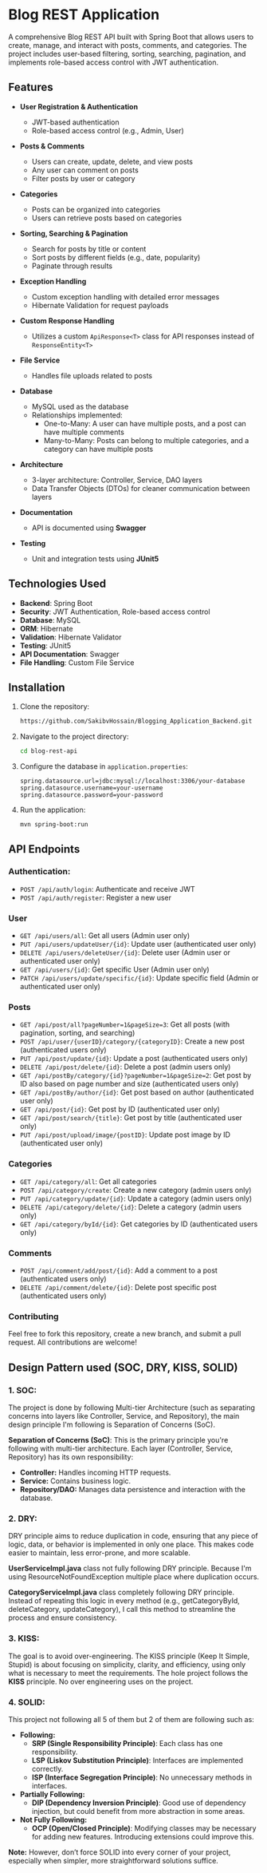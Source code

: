 # Blog REST Application

A comprehensive Blog REST API built with Spring Boot that allows users to create, manage, and interact with posts, comments, and categories. The project includes user-based filtering, sorting, searching, pagination, and implements role-based access control with JWT authentication.

## Features

- **User Registration & Authentication**
    - JWT-based authentication
    - Role-based access control (e.g., Admin, User)

- **Posts & Comments**
    - Users can create, update, delete, and view posts
    - Any user can comment on posts
    - Filter posts by user or category

- **Categories**
    - Posts can be organized into categories
    - Users can retrieve posts based on categories

- **Sorting, Searching & Pagination**
    - Search for posts by title or content
    - Sort posts by different fields (e.g., date, popularity)
    - Paginate through results

- **Exception Handling**
    - Custom exception handling with detailed error messages
    - Hibernate Validation for request payloads

- **Custom Response Handling**
    - Utilizes a custom `ApiResponse<T>` class for API responses instead of `ResponseEntity<T>`

- **File Service**
    - Handles file uploads related to posts

- **Database**
    - MySQL used as the database
    - Relationships implemented:
        - One-to-Many: A user can have multiple posts, and a post can have multiple comments
        - Many-to-Many: Posts can belong to multiple categories, and a category can have multiple posts

- **Architecture**
    - 3-layer architecture: Controller, Service, DAO layers
    - Data Transfer Objects (DTOs) for cleaner communication between layers

- **Documentation**
    - API is documented using **Swagger**

- **Testing**
    - Unit and integration tests using **JUnit5**

## Technologies Used

- **Backend**: Spring Boot
- **Security**: JWT Authentication, Role-based access control
- **Database**: MySQL
- **ORM**: Hibernate
- **Validation**: Hibernate Validator
- **Testing**: JUnit5
- **API Documentation**: Swagger
- **File Handling**: Custom File Service

## Installation

1. Clone the repository:
   ```bash
   https://github.com/SakibvHossain/Blogging_Application_Backend.git
   ```
2. Navigate to the project directory:
   ```bash
   cd blog-rest-api
   ```
3. Configure the database in `application.properties`:
   ```
   spring.datasource.url=jdbc:mysql://localhost:3306/your-database
   spring.datasource.username=your-username
   spring.datasource.password=your-password
   ```
4. Run the application:
   ```
   mvn spring-boot:run
   ```
   
## API Endpoints

### Authentication:
*  `POST /api/auth/login`: Authenticate and receive JWT
*  `POST /api/auth/register`: Register a new user

### User
*  `GET /api/users/all`: Get all users (Admin user only)
*  `PUT /api/users/updateUser/{id}`: Update user (authenticated user only)
*  `DELETE /api/users/deleteUser/{id}`: Delete user (Admin user or authenticated user only)
*  `GET /api/users/{id}`: Get specific User (Admin user only)
*  `PATCH /api/users/update/specific/{id}`: Update specific field (Admin or authenticated user only)

### Posts
*  `GET /api/post/all?pageNumber=1&pageSize=3`: Get all posts (with pagination, sorting, and searching)
*  `POST /api/user/{userID}/category/{categoryID}`: Create a new post (authenticated users only)
*  `PUT /api/post/update/{id}`: Update a post (authenticated users only)
*  `DELETE /api/post/delete/{id}`: Delete a post (admin users only)
*  `GET /api/postBy/category/{id}?pageNumber=1&pageSize=2`: Get post by ID also based on page number and size (authenticated users only)
*  `GET /api/postBy/author/{id}`: Get post based on author (authenticated user only)
*  `GET /api/post/{id}`: Get post by ID (authenticated user only)
*  `GET /api/post/search/{title}`: Get post by title (authenticated user only)
*  `PUT /api/post/upload/image/{postID}`: Update post image by ID (authenticated user only)

### Categories
*  `GET /api/category/all`: Get all categories
*  `POST /api/category/create`: Create a new category (admin users only)
*  `PUT /api/category/update/{id}`: Update a category (admin users only)
*  `DELETE /api/category/delete/{id}`: Delete a category (admin users only)
*  `GET /api/category/byId/{id}`: Get categories by ID (authenticated users only)

### Comments
*  `POST /api/comment/add/post/{id}`: Add a comment to a post (authenticated users only)
*  `DELETE /api/comment/delete/{id}`: Delete post specific post (authenticated users only)

### Contributing
Feel free to fork this repository, create a new branch, and submit a pull request. All contributions are welcome!

## Design Pattern used (SOC, DRY, KISS, SOLID)

### 1. SOC:
The project is done by following Multi-tier Architecture (such as separating concerns into layers like Controller, Service, and Repository), the main design principle I'm following is Separation of Concerns (SoC).

**Separation of Concerns (SoC)**:
This is the primary principle you're following with multi-tier architecture. Each layer (Controller, Service, Repository) has its own responsibility:
*  **Controller:** Handles incoming HTTP requests.
*  **Service:** Contains business logic.
*  **Repository/DAO:** Manages data persistence and interaction with the database.

### 2. DRY:
DRY principle aims to reduce duplication in code, ensuring that any piece of logic, data, or behavior is implemented in only one place. This makes code easier to maintain, less error-prone, and more scalable. 

**UserServiceImpl.java** class not fully following DRY principle. Because I'm using ResourceNotFoundException multiple place where duplication occurs.

**CategoryServiceImpl.java** class completely following DRY principle. Instead of repeating this logic in every method (e.g., getCategoryById, deleteCategory, updateCategory), I call this method to streamline the process and ensure consistency.

### 3. KISS:
The goal is to avoid over-engineering. The KISS principle (Keep It Simple, Stupid) is about focusing on simplicity, clarity, and efficiency, using only what is necessary to meet the requirements. The hole project follows the **KISS** principle. No over engineering uses on the project.

### 4. SOLID: 
This project not following all 5 of them but 2 of them are following such as:
* **Following:**
  * **SRP (Single Responsibility Principle)**: Each class has one responsibility.
  * **LSP (Liskov Substitution Principle)**: Interfaces are implemented correctly.
  * **ISP (Interface Segregation Principle)**: No unnecessary methods in interfaces.
* **Partially Following:**
  * **DIP (Dependency Inversion Principle)**: Good use of dependency injection, but could benefit from more abstraction in some areas.
* **Not Fully Following:**
  * **OCP (Open/Closed Principle)**: Modifying classes may be necessary for adding new features. Introducing extensions could improve this.

**Note:** However, don’t force SOLID into every corner of your project, especially when simpler, more straightforward solutions suffice.